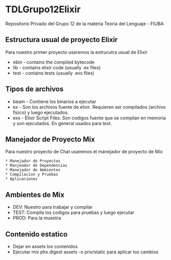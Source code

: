 # TDLGrupo12Elixir
Repositorio Privado del Grupo 12 de la materia Teoria del Lenguaje - FIUBA

## Estructura usual de proyecto Elixir
Para nuestro primer proyecto usaremos la estrucutra usual de Elixir

   * ebin - contains the compiled bytecode
   * lib - contains elixir code (usually .ex files)
   * test - contains tests (usually .exs files)

## Tipos de archivos
   * beam - Contiene los binarios a ejecutar
   * ex - Son los archivos fuente de elixir. Requieren ser compilados (archivo fisico) y luego ejecutados.
   * exs - Elixir Script Files. Son codigos fuente que se compilan en memoria y son ejecutados. En general usados para test.

## Manejador de Proyecto Mix
Para nuestro proyecto de Chat usaremos el manejador de proyecto de Mix

	* Manejador de Proyectos
	* Manjeador de Dependencias
	* Manejador de Ambientes
	* Compilacion y Pruebas
	* Aplicaciones

## Ambientes de Mix
  * DEV: Nuestro para trabajar y compilar
  * TEST: Compila los codigos para pruebas y luego ejecutar
  * PROD: Para la muestra

## Contenido estatico
  * Dejar en assets los contenidos
  * Ejecutar mix phx.digest assets -o priv/static para aplicar los cambios
